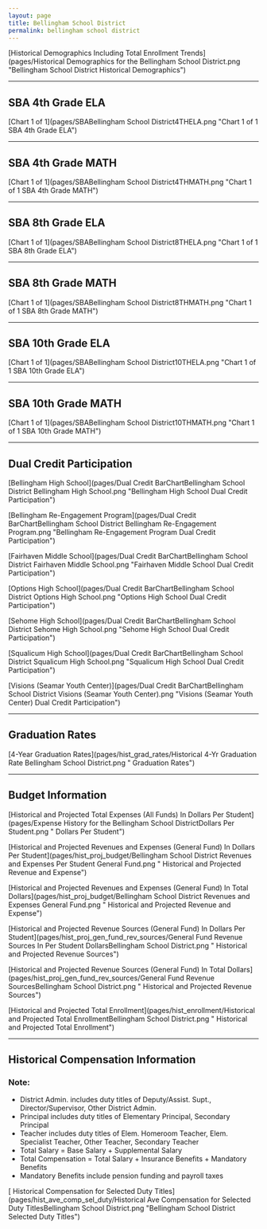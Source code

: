 ```yaml
---
layout: page
title: Bellingham School District
permalink: bellingham school district
---
```



[Historical Demographics Including Total Enrollment Trends](pages/Historical Demographics for the Bellingham School District.png "Bellingham School District Historical Demographics")

___

## SBA 4th Grade ELA

[Chart 1 of 1](pages/SBABellingham School District4THELA.png "Chart 1 of 1 SBA 4th Grade ELA")


___

## SBA 4th Grade MATH

[Chart 1 of 1](pages/SBABellingham School District4THMATH.png "Chart 1 of 1 SBA 4th Grade MATH")


___

## SBA 8th Grade ELA

[Chart 1 of 1](pages/SBABellingham School District8THELA.png "Chart 1 of 1 SBA 8th Grade ELA")


___

## SBA 8th Grade MATH

[Chart 1 of 1](pages/SBABellingham School District8THMATH.png "Chart 1 of 1 SBA 8th Grade MATH")


___

## SBA 10th Grade ELA

[Chart 1 of 1](pages/SBABellingham School District10THELA.png "Chart 1 of 1 SBA 10th Grade ELA")


___

## SBA 10th Grade MATH

[Chart 1 of 1](pages/SBABellingham School District10THMATH.png "Chart 1 of 1 SBA 10th Grade MATH")


___

## Dual Credit Participation

[Bellingham High School](pages/Dual Credit BarChartBellingham School District Bellingham High School.png "Bellingham High School Dual Credit Participation")

[Bellingham Re-Engagement Program](pages/Dual Credit BarChartBellingham School District Bellingham Re-Engagement Program.png "Bellingham Re-Engagement Program Dual Credit Participation")

[Fairhaven Middle School](pages/Dual Credit BarChartBellingham School District Fairhaven Middle School.png "Fairhaven Middle School Dual Credit Participation")

[Options High School](pages/Dual Credit BarChartBellingham School District Options High School.png "Options High School Dual Credit Participation")

[Sehome High School](pages/Dual Credit BarChartBellingham School District Sehome High School.png "Sehome High School Dual Credit Participation")

[Squalicum High School](pages/Dual Credit BarChartBellingham School District Squalicum High School.png "Squalicum High School Dual Credit Participation")

[Visions (Seamar Youth Center)](pages/Dual Credit BarChartBellingham School District Visions (Seamar Youth Center).png "Visions (Seamar Youth Center) Dual Credit Participation")


___

## Graduation Rates

[4-Year Graduation Rates](pages/hist_grad_rates/Historical 4-Yr Graduation Rate Bellingham School District.png " Graduation Rates")


___

## Budget Information

[Historical and Projected Total Expenses (All Funds) In Dollars Per Student](pages/Expense History for the Bellingham School DistrictDollars Per Student.png " Dollars Per Student")

[Historical and Projected Revenues and Expenses (General Fund) In Dollars Per Student](pages/hist_proj_budget/Bellingham School District Revenues and Expenses Per Student General Fund.png " Historical and Projected Revenue and Expense")

[Historical and Projected Revenues and Expenses (General Fund) In Total Dollars](pages/hist_proj_budget/Bellingham School District Revenues and Expenses General Fund.png " Historical and Projected Revenue and Expense")

[Historical and Projected Revenue Sources (General Fund) In Dollars Per Student](pages/hist_proj_gen_fund_rev_sources/General Fund Revenue Sources In Per Student DollarsBellingham School District.png " Historical and Projected Revenue Sources")

[Historical and Projected Revenue Sources (General Fund) In Total Dollars](pages/hist_proj_gen_fund_rev_sources/General Fund Revenue SourcesBellingham School District.png " Historical and Projected Revenue Sources")

[Historical and Projected Total Enrollment](pages/hist_enrollment/Historical and Projected Total EnrollmentBellingham School District.png " Historical and Projected Total Enrollment")


___

## Historical Compensation Information
### Note:
- District Admin. includes duty titles of Deputy/Assist. Supt., Director/Supervisor, Other District Admin.
- Principal includes duty titles of Elementary Principal, Secondary Principal
- Teacher includes duty titles of Elem. Homeroom Teacher, Elem. Specialist Teacher, Other Teacher, Secondary Teacher
- Total Salary = Base Salary + Supplemental Salary
- Total Compensation = Total Salary + Insurance Benefits + Mandatory Benefits
- Mandatory Benefits include pension funding and payroll taxes

[ Historical Compensation for Selected Duty Titles](pages/hist_ave_comp_sel_duty/Historical Ave Compensation for Selected Duty TitlesBellingham School District.png "Bellingham School District Selected Duty Titles")

